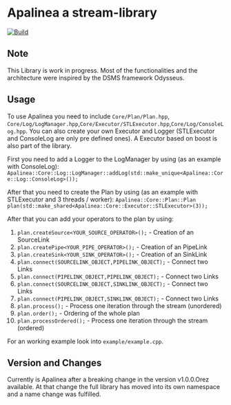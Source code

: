 # Apalinea a stream-library

[![Build](https://github.com/SlepiK/stream/actions/workflows/build.yml/badge.svg)](https://github.com/SlepiK/stream/actions/workflows/build.yml)

## Note
This Library is work in progress.
Most of the functionalities and the architecture were inspired by the DSMS framework Odysseus.

## Usage
To use Apalinea you need to include <code>Core/Plan/Plan.hpp</code>, <code>Core/Log/LogManager.hpp</code>,<code>Core/Executor/STLExecutor.hpp</code>,<code>Core/Log/ConsoleLog.hpp</code>.
You can also create your own Executor and Logger (STLExecutor and ConsoleLog are only pre defined ones). A Executor based on boost
is also part of the library.

First you need to add a Logger to the LogManager by using (as an example with ConsoleLog):
<code>Apalinea::Core::Log::LogManager::addLog(std::make_unique&lt;Apalinea::Core::Log::ConsoleLog>());</code>

After that you need to create the Plan by using (as an example with STLExecutor and 3 threads / worker):
<code>Apalinea::Core::Plan::Plan plan(std::make_shared&lt;Apalinea::Core::Executor::STLExecutor>(3));</code>

After that you can add your operators to the plan by using:
<ol>
	<li><code>plan.createSource&lt;YOUR_SOURCE_OPERATOR>();</code> - Creation of an SourceLink</li>
	<li><code>plan.createPipe&lt;YOUR_PIPE_OPERATOR>();</code> - Creation of an PipeLink</li>
	<li><code>plan.createSink&lt;YOUR_SINK_OPERATOR>();</code> - Creation of an SinkLink</li>
	<li><code>plan.connect(SOURCELINK_OBJECT,PIPELINK_OBJECT);</code> - Connect two Links</li>
	<li><code>plan.connect(PIPELINK_OBJECT,PIPELINK_OBJECT);</code> - Connect two Links</li>
	<li><code>plan.connect(SOURCELINK_OBJECT,SINKLINK_OBJECT);</code> - Connect two Links</li>
	<li><code>plan.connect(PIPELINK_OBJECT,SINKLINK_OBJECT);</code> - Connect two Links</li>
	<li><code>plan.process();</code> - Process one iteration through the stream (unordered)</li>
	<li><code>plan.order();</code> - Ordering of the whole plan</li>
	<li><code>plan.processOrdered();</code> - Process one iteration through the stream (ordered) </li>
</ol>

For an working example look into <code>example/example.cpp</code>.

## Version and Changes
Currently is Apalinea after a breaking change in the version v1.0.0.Orez available. At that change the full library
has moved into its own namespace and a name change was fulfilled.
